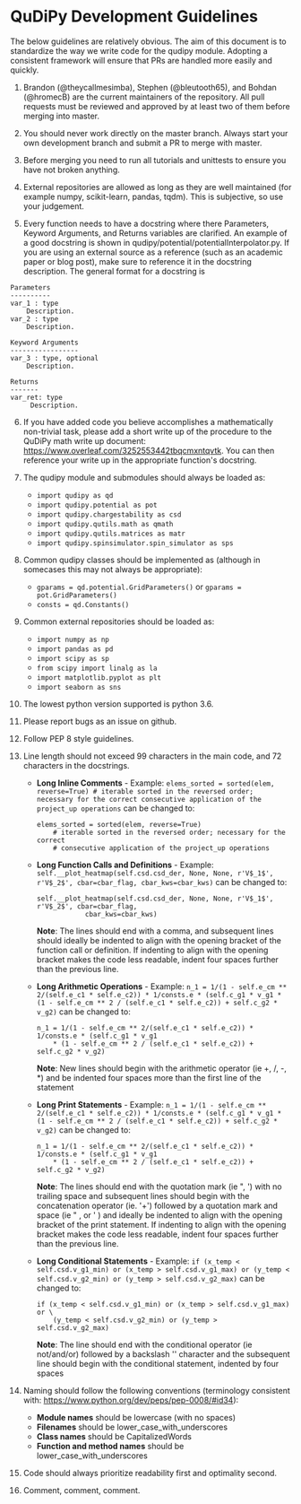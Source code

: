 # QuDiPy Development Guidelines

The below guidelines are relatively obvious. The aim of this document is to standardize the way we write code for the qudipy module. Adopting a consistent framework will ensure that PRs are handled more easily and quickly.

1. Brandon (@theycallmesimba), Stephen (@bleutooth65), and Bohdan (@hromecB) are the current maintainers of the repository. All pull requests must be reviewed and approved by at least two of them before merging into master.

2. You should never work directly on the master branch. Always start your own development branch and submit a PR to merge with master.

3. Before merging you need to run all tutorials and unittests to ensure you have not broken anything.

4. External repositories are allowed as long as they are well maintained (for example numpy, scikit-learn, pandas, tqdm). This is subjective, so use your judgement.

5. Every function needs to have a docstring where there Parameters, Keyword Arguments, and Returns variables are clarified. An example of a good docstring is shown in qudipy/potential/potentialInterpolator.py. If you are using an external source as a reference (such as an academic paper or blog post), make sure to reference it in the docstring description. The general format for a docstring is

```
Parameters
----------
var_1 : type
    Description.
var_2 : type
    Description.
   
Keyword Arguments
-----------------
var_3 : type, optional
    Description.
        
Returns
-------
var_ret: type
     Description. 
```

6. If you have added code you believe accomplishes a mathematically non-trivial task, please add a short write up of the procedure to the QuDiPy math write up document: https://www.overleaf.com/3252553442tbqcmxntqvtk. You can then reference your write up in the appropriate function's docstring.

7. The qudipy module and submodules should always be loaded as:
	* `import qudipy as qd`
	* `import qudipy.potential as pot`
	* `import qudipy.chargestability as csd`
	* `import qudipy.qutils.math as qmath`
	* `import qudipy.qutils.matrices as matr`
	* `import qudipy.spinsimulator.spin_simulator as sps`

8. Common qudipy classes should be implemented as (although in somecases this may not always be appropriate):
	* `gparams = qd.potential.GridParameters()` or `gparams = pot.GridParameters()`
	* `consts = qd.Constants()`

9. Common external repositories should be loaded as:
	* `import numpy as np`
	* `import pandas as pd`
	* `import scipy as sp`
	* `from scipy import linalg as la`
	* `import matplotlib.pyplot as plt`
	* `import seaborn as sns`

8. The lowest python version supported is python 3.6.

9. Please report bugs as an issue on github.

10. Follow PEP 8 style guidelines.

11. Line length should not exceed 99 characters in the main code, and 72 characters in the docstrings.
	* **Long Inline Comments** - Example: 
	`elems_sorted = sorted(elem, reverse=True) # iterable sorted in the reversed order; necessary for the correct consecutive application of the project_up operations`
	can be changed to:
		```
		elems_sorted = sorted(elem, reverse=True)
		    # iterable sorted in the reversed order; necessary for the correct 
		    # consecutive application of the project_up operations
		```
	* **Long Function Calls and Definitions** - Example: 
	`self.__plot_heatmap(self.csd.csd_der, None, None, r'V$_1$', r'V$_2$', cbar=cbar_flag, cbar_kws=cbar_kws)`
	can be changed to:
		```
		self.__plot_heatmap(self.csd.csd_der, None, None, r'V$_1$', r'V$_2$', cbar=cbar_flag, 
				    cbar_kws=cbar_kws)
		```

		**Note**: The lines should end with a comma, and subsequent lines should ideally be indented to align with the opening bracket of the function call or definition. If indenting to align with the opening bracket makes the code less readable, indent four spaces further than the previous line.
	* **Long Arithmetic Operations** - Example: 
	`n_1 = 1/(1 - self.e_cm ** 2/(self.e_c1 * self.e_c2)) * 1/consts.e * (self.c_g1 * v_g1 * (1 - self.e_cm ** 2 / (self.e_c1 * self.e_c2)) + self.c_g2 * v_g2)`
	can be changed to:
		```
		n_1 = 1/(1 - self.e_cm ** 2/(self.e_c1 * self.e_c2)) * 1/consts.e * (self.c_g1 * v_g1 
			* (1 - self.e_cm ** 2 / (self.e_c1 * self.e_c2)) + self.c_g2 * v_g2)
		```
		**Note**: New lines should begin with the arithmetic operator (ie +, /, -, *) and be indented four spaces more than the first line of the statement
	* **Long Print Statements** - Example: 
	`n_1 = 1/(1 - self.e_cm ** 2/(self.e_c1 * self.e_c2)) * 1/consts.e * (self.c_g1 * v_g1 * (1 - self.e_cm ** 2 / (self.e_c1 * self.e_c2)) + self.c_g2 * v_g2)`
	can be changed to:
		```
		n_1 = 1/(1 - self.e_cm ** 2/(self.e_c1 * self.e_c2)) * 1/consts.e * (self.c_g1 * v_g1 
			* (1 - self.e_cm ** 2 / (self.e_c1 * self.e_c2)) + self.c_g2 * v_g2)
		```
		**Note**: The lines should end with the quotation mark (ie ", ') with no trailing space and subsequent lines should begin with the concatenation operator (ie. '+') followed by a quotation mark and space (ie " , or ' ) and ideally be indented to align with the opening bracket of the print statement. If indenting to align with the opening bracket makes the code less readable, indent four spaces further than the previous line.
	* **Long Conditional Statements** - Example: 
	`if (x_temp < self.csd.v_g1_min) or (x_temp > self.csd.v_g1_max) or (y_temp < self.csd.v_g2_min) or (y_temp > self.csd.v_g2_max)`
	can be changed to:
		```
		if (x_temp < self.csd.v_g1_min) or (x_temp > self.csd.v_g1_max) or \
		    (y_temp < self.csd.v_g2_min) or (y_temp > self.csd.v_g2_max)
		```

		**Note**: The line should end with the conditional operator (ie not/and/or) followed by a backslash '\' character and the subsequent line should begin with the conditional statement, indented by four spaces

12. Naming should follow the following conventions (terminology consistent with: https://www.python.org/dev/peps/pep-0008/#id34):
	* **Module names** should be lowercase (with no spaces)
	* **Filenames** should be lower_case_with_underscores
	* **Class names** should be CapitalizedWords
	* **Function and method names** should be lower_case_with_underscores

13. Code should always prioritize readability first and optimality second.

14. Comment, comment, comment.

